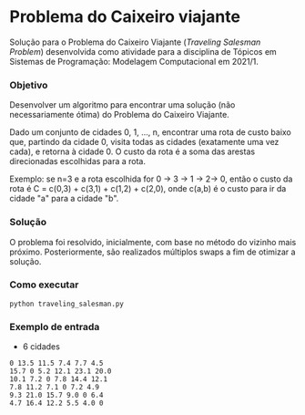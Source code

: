 # Problema do Caixeiro viajante

Solução para o Problema do Caixeiro Viajante (*Traveling Salesman Problem*) desenvolvida como atividade para a disciplina de Tópicos em Sistemas de Programação: Modelagem Computacional em 2021/1.

### Objetivo

Desenvolver um algoritmo para encontrar uma solução (não necessariamente ótima) do Problema do Caixeiro Viajante.

Dado um conjunto de cidades 0, 1, ..., n, encontrar uma rota de custo baixo que, partindo da cidade 0, visita todas as cidades (exatamente uma vez cada), e retorna à cidade 0. O custo da rota é a soma das arestas direcionadas escolhidas para a rota. 

Exemplo: se n=3 e a rota escolhida for 0 -> 3 -> 1 -> 2-> 0, então o custo da rota é C = c(0,3) + c(3,1) + c(1,2) + c(2,0), onde c(a,b) é o custo para ir da cidade "a" para a cidade "b". 

### Solução

O problema foi resolvido, inicialmente, com base no método do vizinho mais próximo. Posteriormente, são realizados múltiplos swaps a fim de otimizar a solução.

### Como executar
```
python traveling_salesman.py
```

### Exemplo de entrada

* 6 cidades
```
0 13.5 11.5 7.4 7.7 4.5
15.7 0 5.2 12.1 23.1 20.0
10.1 7.2 0 7.8 14.4 12.1
7.8 11.2 7.1 0 7.2 4.9
9.3 21.0 15.7 9.0 0 6.4
4.7 16.4 12.2 5.5 4.0 0
```